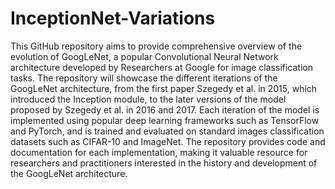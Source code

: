 # InceptionNet-Variations
This GitHub repository aims to provide comprehensive overview of the evolution of GoogLeNet, a popular Convolutional Neural Network architecture developed by Researchers at Google for image classification tasks. The repository will showcase the different iterations of the GoogLeNet architecture, from the first paper Szegedy et al. in 2015, which introduced the Inception module, to the later versions of the model proposed by Szegedy et al. in 2016 and 2017. Each iteration of the model is implemented using popular deep learning frameworks such as TensorFlow and PyTorch, and is trained and evaluated on standard images classification datasets such as CIFAR-10 and ImageNet. The repository provides code and documentation for each implementation, making it valuable resource for researchers and practitioners interested in the history and development of the GoogLeNet architecture.
